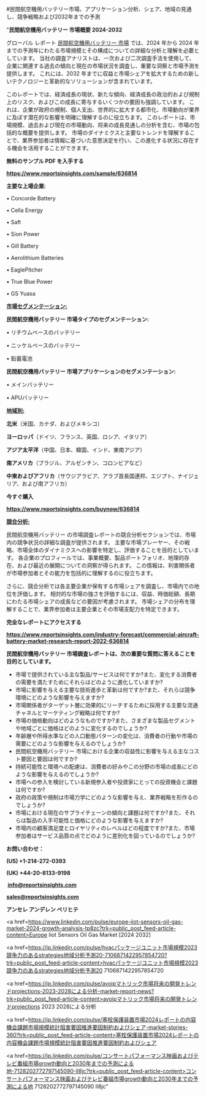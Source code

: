 #民間航空機用バッテリー市場、アプリケーション分析、シェア、地域の見通し、競争戦略および2032年までの予測

"<strong>民間航空機用バッテリー 市場概要 2024-2032</strong>

グローバル レポート <a href=https://www.reportsinsights.com/sample/636814>民間航空機用バッテリー 市場</a> では、2024 年から 2024 年までの予測年にわたる市場規模とその構成についての詳細な分析と理解を必要としています。 当社の調査アナリストは、一次および二次調査手法を使用して、企業に関連する過去の傾向と現在の市場状況を調査し、重要な洞察と市場予測を提供します。 これには、2032 年までに収益と市場シェアを拡大​​するための新しいテクノロジーと革新的なソリューションが含まれています。

このレポートでは、経済成長の現状、新たな傾向、経済成長の政治的および規制上のリスク、およびこの成長に寄与するいくつかの要因も強調しています。 これは、企業が政府の規制、個人支出、世界的に拡大する都市化、市場動向が業界に及ぼす潜在的な影響を明確に理解するのに役立ちます。 このレポートは、市場規模、過去および現在の市場動向、将来の成長見通しの分析を含む、市場の包括的な概要を提供します。 市場のダイナミクスと主要なトレンドを理解することで、業界参加者は情報に基づいた意思決定を行い、この進化する状況に存在する機会を活用することができます。

<strong><b>無料のサンプル PDF を入手する</b></strong>

<a href=https://www.reportsinsights.com/sample/636814><strong><u>https://www.reportsinsights.com/sample/636814</u></strong></a>

<strong>主要な上場企業:</strong>

• Concorde Battery

• Cella Energy

• Saft

• Sion Power

• Gill Battery

• Aerolithium Batteries

• EaglePitcher

• True Blue Power

• GS Yuasa

<strong><u>市場セグメンテーション</u></strong><strong><u>:</u></strong>

<strong>民間航空機用バッテリー 市場タイプのセグメンテーション:</strong>

• リチウムベースのバッテリー

• ニッケルベースのバッテリー

• 鉛蓄電池

<strong>民間航空機用バッテリー 市場アプリケーションのセグメンテーション:</strong>

• メインバッテリー

• APUバッテリー

<strong><u>地域別</u></strong><strong><u>:</u></strong>

<strong>北米</strong>（米国、カナダ、およびメキシコ）

<strong>ヨーロッパ</strong>（ドイツ、フランス、英国、ロシア、イタリア）

<strong>アジア太平洋</strong>（中国、日本、韓国、インド、東南アジア）

<strong>南アメリカ</strong>（ブラジル、アルゼンチン、コロンビアなど）

<strong>中東およびアフリカ</strong>（サウジアラビア、アラブ首長国連邦、エジプト、ナイジェリア、および南アフリカ）

<strong>今すぐ購入</strong>

<a href=https://www.reportsinsights.com/buynow/636814><strong><u>https://www.reportsinsights.com/buynow/636814</u></strong></a>

<strong><u>競合分析:</u></strong>

民間航空機用バッテリー の市場調査レポートの競合分析セクションでは、市場内の競争状況の詳細な調査が提供されます。 主要な市場プレーヤー、その戦略、市場全体のダイナミクスへの影響を特定し、評価することを目的としています。 各企業のプロフィールでは、事業概要、製品ポートフォリオ、地理的存在、および最近の展開についての洞察が得られます。 この情報は、利害関係者が市場参加者とその能力を包括的に理解するのに役立ちます。

さらに、競合分析では各主要企業が保有する市場シェアを調査し、市場内での地位を評価します。 相対的な市場の強さを評価するには、収益、時価総額、長期にわたる市場シェアの成長などの要因が考慮されます。 市場シェアの分布を理解することで、業界参加者は主要企業とその市場支配力を特定できます。

<strong>完全なレポートにアクセスする</strong>

<a href=https://www.reportsinsights.com/industry-forecast/commercial-aircraft-battery-market-research-report-2022-636814><strong><u><b>https://www.reportsinsights.com/industry-forecast/commercial-aircraft-battery-market-research-report-2022-636814</b></u></strong></a>

<strong><b>民間航空機用バッテリー 市場調査レポートは、次の重要な質問に答えることを目的としています。</b></strong>
<ul>
  <li>市場で提供されている主な製品/サービスは何ですか?また、変化する消費者の需要を満たすためにそれらはどのように進化していますか?</li>
  <li>市場に影響を与える主要な技術進歩と革新は何ですか?また、それらは競争環境にどのような影響を与えますか?</li>
  <li>市場関係者がターゲット層に効果的にリーチするために採用する主要な流通チャネルとマーケティング戦略は何ですか?</li>
  <li>市場の価格動向はどのようなものですか?また、さまざまな製品セグメントや地域ごとに価格はどのように変化するのでしょうか?</li>
  <li>年齢層や所得水準などの人口動態パターンの変化は、消費者の行動や市場の需要にどのような影響を与えるのでしょうか?</li>
  <li>民間航空機用バッテリー 市場における企業の収益性に影響を与える主なコスト要因と要因は何ですか?</li>
  <li>持続可能性と環境への配慮は、消費者の好みやこの分野の市場の成長にどのような影響を与えるのでしょうか?</li>
  <li>市場への参入を検討している新規参入者や投資家にとっての投資機会と課題は何ですか?</li>
  <li>政府の政策や規制は市場力学にどのような影響を与え、業界戦略を形作るのでしょうか?</li>
  <li>市場における現在のサプライチェーンの傾向と課題は何ですか?また、それらは製品の入手可能性と価格にどのような影響を与えますか?</li>
  <li>市場内の顧客満足度とロイヤリティのレベルはどの程度ですか?また、市場参加者はサービス品質の点でどのように差別化を図っているのでしょうか?</li>
</ul>
<strong>お問い合わせ：</strong>

<strong>(US) +1-214-272-0393</strong>

<strong>(UK) +44-20-8133-9198</strong>

<strong> </strong><a href=info@reportsinsights.com><strong><u>info@reportsinsights.com</u></strong></a>

<a href=sales@reportsinsights.com><strong><u>sales@reportsinsights.com</u></strong></a>

<strong>アンセレ アンデレン ベリヒテ</strong>

<a href=https://www.linkedin.com/pulse/europe-iiot-sensors-oil-gas-market-2024-growth-analysis-tp8zc?trk=public_post_feed-article-content>Europe Iiot Sensors Oil Gas Market [2024 2032]</a>

<a href=https://jp.linkedin.com/pulse/hvacパッケージユニット市場規模2023競争力のあるstrategies地域分析予測20-7106871422957854720?trk=public_post_feed-article-content>hvacパッケージユニット市場規模2023競争力のあるstrategies地域分析予測20 7106871422957854720</a>

<a href=https://jp.linkedin.com/pulse/avoipマトリック市場将来の開発トレンドprojections-2023-2028による分析-market-report-news?trk=public_post_feed-article-content>avoipマトリック市場将来の開発トレンドprojections 2023 2028による分析</a>

<a href=https://jp.linkedin.com/pulse/塞栓保護装置市場2024レポートの内容機会課題市場規模統計阻害要因推進要因制約およびシェア-market-stories-360?trk=public_post_feed-article-content>塞栓保護装置市場2024レポートの内容機会課題市場規模統計阻害要因推進要因制約およびシェア</a>

<a href=https://jp.linkedin.com/pulse/コンサートパフォーマンス映画およびテレビ番組市場growth動向と2030年までの予測による地-7128202772797145090-ll8jc?trk=public_post_feed-article-content>コンサートパフォーマンス映画およびテレビ番組市場growth動向と2030年までの予測による地 7128202772797145090 ll8jc</a>"
